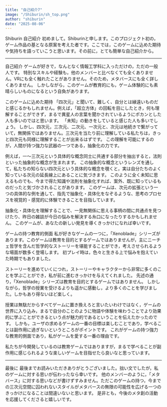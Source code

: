 ```yaml
---
title: "自己紹介7"
image: "/Shiburin/sh_top.png"
author: "shiburin"
date: "2025-08-06"
---
```


Shiburin 自己紹介
初めまして。Shiburinと申します。このプロジェクト初の，ゲーム作品の基となる原案を考えた者です。ここでは，このゲームに込めた期待や気持ちを語っていこうと思います。その前に，とても簡単な自己紹介から。

---

自己紹介
ゲームが好きで，なんとなく情報工学科に入っただけの，ただの一般人です。
特別なスキルや経験も，他のメンバーと比べなくても全くありません。VRにも全く触れたことがありません。そのため，メタバースにも全く詳しくありません。
しかしながら，このゲームが教育的にも，ゲーム体験的にも素晴らしいものになるという自負があります。


このゲームに込めた期待
「四次元」と聞いて、難しく、自分とは縁遠いものだと感じるかもしれません。例えば，「超立方体」の回転を目にしたとき，何も理解することができず，まるで異星人の言葉を聞かされているようにポカンとした人も多いのではと思います。
「未知」の動きをしていると感じた人も多いでしょう。
しかし、四次元，三次元、二次元、一次元と、次元は地続きで繋がっていて，無関係ではありません。三次元を当たり前に理解している私たちは，きっと四次元も同様に理解することが出来るはずです。
この理解を可能にするのが，人間が持つ強力な武器の一つである，抽象化の力です。

例えば，一～三次元という具体的な概念同士に共通する部分を抽出すると，法則といった抽象的な概念が生まれます。
この抽象的な概念というレンズを通して，私たちの知らない四次元という具体的な概念を覗くと，実は自分たちのよく知っている次元の延長線上にあることに気づきます。
このように全く未知に思えるものでも、今まで得た知識や法則を抽象化すれば、案外、既に知っているものだったと気づかされることがあります。
このゲームは、次元の拡張という一つの具体的な例を通して、指先で抽象化・具体化をなぞるような、思考のプロセスを視覚的・感覚的に体験できることを目指しています。

抽象化・具体化を理解することで、一見無関係に思える事柄の間に共通点を見つけたり、昨日の雑談が今日の悩みを解決する糸口になったりするかもしれません。
このゲームが、あなたの新しい発見を導くきっかけになれば幸いです。


ゲームの持つ教育的側面
私が好きなゲームの一つに，「Xenoblade」シリーズがあります。このゲームは教育を目的とするゲームではありませんが，主にニーチェ哲学を含んだ哲学的なストーリーを堪能することができ，考えさせられるような場面が数多く登場します。
初プレイ時は，色々と生きる上で悩みを抱えていた時期でもありました。

ストーリーを進めていくにつれ，ストーリーやキャラクターから非常に多くのことを学ぶことができ，私が前に進むきっかけを与えてくれました。
先述の通り，「Xenoblade」シリーズは教育を目的とするゲームではありません。
しかしながら，哲学の授業を受けるよりも遥かに感動し，より多くのことを学びました。しかもあり得ないほど楽しく。

授業は無駄だからすべてゲームに置き換えろと言いたいわけではなく，ゲームの世界に入り込み，まるで自分のことのように物語や体験を味わうことでより効果的に学ぶことができるという点が魅力的であるということを伝えたかったのです。
しかも，ユーザの求めるゲームの一番の目標は楽しむことであり，学べることは副作用に過ぎないというところがポイントです。
これがゲームの持つ強力な教育的側面であり，私がゲームを愛する一番の理由です。

私たちが今開発しているのは教育ゲームではありますが，まるで学べることが副作用に感じられるような楽しいゲームを目指せたら良いなと思っています。

---

最後に
最後までお読みいただきありがとうございました。拙い文でしたが，私のゲームに対する思いが伝わったなら幸いです。
他のメンバーのように，「メタバース」に対する思いなどが書けずすみません。ただこのゲームの持つ，今までの三次元空間に囚われないスタイルがメタバースの無限の可能性を広げる一つのきっかけになることは間違いないと思います。
是非とも，今後のメタ創の活動を応援してくださると嬉しいです。